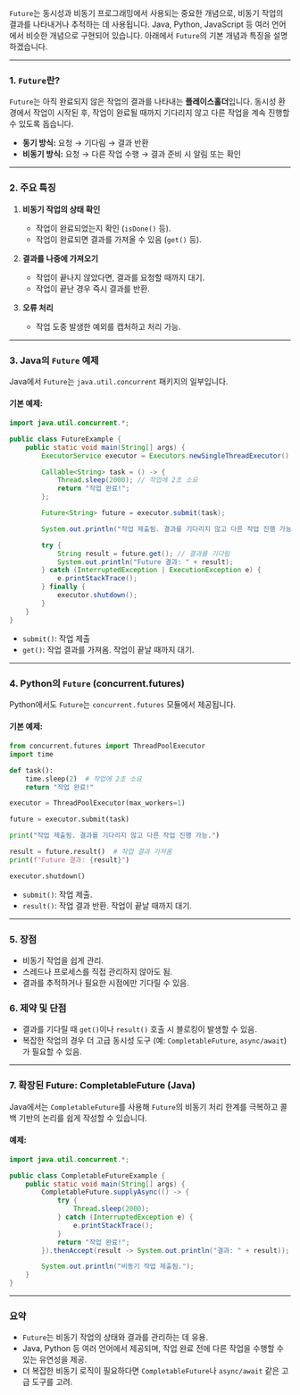 `Future`는 동시성과 비동기 프로그래밍에서 사용되는 중요한 개념으로, 비동기 작업의 결과를 나타내거나 추적하는 데 사용됩니다. Java, Python, JavaScript 등 여러 언어에서 비슷한 개념으로 구현되어 있습니다. 아래에서 `Future`의 기본 개념과 특징을 설명하겠습니다.

---

### 1. **`Future`란?**
`Future`는 아직 완료되지 않은 작업의 결과를 나타내는 **플레이스홀더**입니다. 동시성 환경에서 작업이 시작된 후, 작업이 완료될 때까지 기다리지 않고 다른 작업을 계속 진행할 수 있도록 돕습니다.

- **동기 방식:** 요청 → 기다림 → 결과 반환
- **비동기 방식:** 요청 → 다른 작업 수행 → 결과 준비 시 알림 또는 확인

---

### 2. **주요 특징**
1. **비동기 작업의 상태 확인**  
   - 작업이 완료되었는지 확인 (`isDone()` 등).
   - 작업이 완료되면 결과를 가져올 수 있음 (`get()` 등).

2. **결과를 나중에 가져오기**  
   - 작업이 끝나지 않았다면, 결과를 요청할 때까지 대기.
   - 작업이 끝난 경우 즉시 결과를 반환.

3. **오류 처리**  
   - 작업 도중 발생한 예외를 캡처하고 처리 가능.

---

### 3. **Java의 `Future` 예제**
Java에서 `Future`는 `java.util.concurrent` 패키지의 일부입니다.

#### 기본 예제:
```java
import java.util.concurrent.*;

public class FutureExample {
    public static void main(String[] args) {
        ExecutorService executor = Executors.newSingleThreadExecutor();

        Callable<String> task = () -> {
            Thread.sleep(2000); // 작업에 2초 소요
            return "작업 완료!";
        };

        Future<String> future = executor.submit(task);

        System.out.println("작업 제출됨. 결과를 기다리지 않고 다른 작업 진행 가능.");

        try {
            String result = future.get(); // 결과를 기다림
            System.out.println("Future 결과: " + result);
        } catch (InterruptedException | ExecutionException e) {
            e.printStackTrace();
        } finally {
            executor.shutdown();
        }
    }
}
```

- `submit()`: 작업 제출
- `get()`: 작업 결과를 가져옴. 작업이 끝날 때까지 대기.

---

### 4. **Python의 `Future` (concurrent.futures)**
Python에서도 `Future`는 `concurrent.futures` 모듈에서 제공됩니다.

#### 기본 예제:
```python
from concurrent.futures import ThreadPoolExecutor
import time

def task():
    time.sleep(2)  # 작업에 2초 소요
    return "작업 완료!"

executor = ThreadPoolExecutor(max_workers=1)

future = executor.submit(task)

print("작업 제출됨. 결과를 기다리지 않고 다른 작업 진행 가능.")

result = future.result()  # 작업 결과 가져옴
print(f"Future 결과: {result}")

executor.shutdown()
```

- `submit()`: 작업 제출.
- `result()`: 작업 결과 반환. 작업이 끝날 때까지 대기.

---

### 5. **장점**
- 비동기 작업을 쉽게 관리.
- 스레드나 프로세스를 직접 관리하지 않아도 됨.
- 결과를 추적하거나 필요한 시점에만 기다릴 수 있음.

### 6. **제약 및 단점**
- 결과를 기다릴 때 `get()`이나 `result()` 호출 시 블로킹이 발생할 수 있음.
- 복잡한 작업의 경우 더 고급 동시성 도구 (예: `CompletableFuture`, `async/await`)가 필요할 수 있음.

---

### 7. **확장된 Future: CompletableFuture (Java)**  
Java에서는 `CompletableFuture`를 사용해 `Future`의 비동기 처리 한계를 극복하고 콜백 기반의 논리를 쉽게 작성할 수 있습니다.

#### 예제:
```java
import java.util.concurrent.*;

public class CompletableFutureExample {
    public static void main(String[] args) {
        CompletableFuture.supplyAsync(() -> {
            try {
                Thread.sleep(2000);
            } catch (InterruptedException e) {
                e.printStackTrace();
            }
            return "작업 완료!";
        }).thenAccept(result -> System.out.println("결과: " + result));

        System.out.println("비동기 작업 제출됨.");
    }
}
```

---

### 요약
- `Future`는 비동기 작업의 상태와 결과를 관리하는 데 유용.
- Java, Python 등 여러 언어에서 제공되며, 작업 완료 전에 다른 작업을 수행할 수 있는 유연성을 제공.
- 더 복잡한 비동기 로직이 필요하다면 `CompletableFuture`나 `async/await` 같은 고급 도구를 고려.
